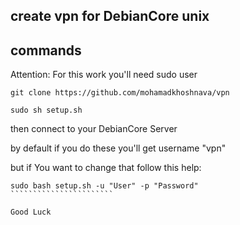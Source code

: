 create vpn for DebianCore unix
--------
commands
------
Attention: For this work you'll need sudo user
````````````````````````````````
git clone https://github.com/mohamadkhoshnava/vpn

sudo sh setup.sh
````````````````````````````````


then connect to your DebianCore Server

by default if you do these you'll get username "vpn"

but if You want to change that follow this help:


````````````````````````
sudo bash setup.sh -u "User" -p "Password"
```````````````````````

Good Luck
